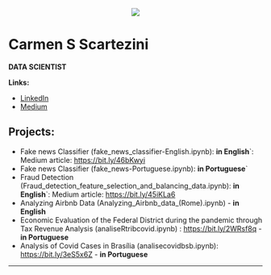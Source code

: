 <p align="center">
  <img src="https://github.com/carmenscar/Mind_lab_data/blob/master/img.png" >
</p>

# Carmen S Scartezini
**DATA SCIENTIST**

**Links:**
* [LinkedIn](https://www.linkedin.com/in/carmen-salgado)
* [Medium](https://medium.com/@carmenscartezini)


## Projects:
* Fake news Classifier (fake_news_classifier-English.ipynb): **in English**`: Medium article: https://bit.ly/46bKwyi
* Fake news Classifier (fake_news-Portuguese.ipynb): **in Portuguese**`
* Fraud Detection (Fraud_detection_feature_selection_and_balancing_data.ipynb): **in English**`: Medium article: https://bit.ly/45iKLa6
* Analyzing Airbnb Data (Analyzing_Airbnb_data_(Rome).ipynb) - **in English**
* Economic Evaluation of the Federal District during the pandemic through Tax Revenue Analysis  (analiseRtribcovid.ipynb) : https://bit.ly/2WRsf8q - **in Portuguese**
* Analysis of Covid Cases in Brasília (analisecovidbsb.ipynb): https://bit.ly/3eS5x6Z - **in Portuguese**
---





